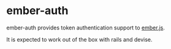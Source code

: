 # ember-auth

ember-auth provides token authentication support to [ember.js](http://emberjs.com/).

It is expected to work out of the box with rails and devise.
